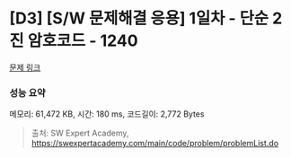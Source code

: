 # [D3] [S/W 문제해결 응용] 1일차 - 단순 2진 암호코드 - 1240 

[문제 링크](https://swexpertacademy.com/main/code/problem/problemDetail.do?contestProbId=AV15FZuqAL4CFAYD) 

### 성능 요약

메모리: 61,472 KB, 시간: 180 ms, 코드길이: 2,772 Bytes



> 출처: SW Expert Academy, https://swexpertacademy.com/main/code/problem/problemList.do